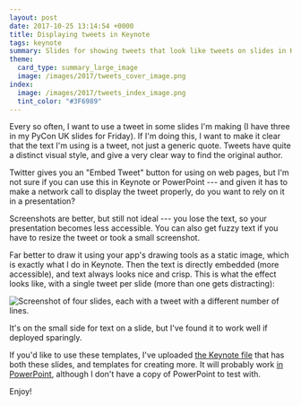 ```yaml
---
layout: post
date: 2017-10-25 13:14:54 +0000
title: Displaying tweets in Keynote
tags: keynote
summary: Slides for showing tweets that look like tweets on slides in Keynote and PowerPoint.
theme:
  card_type: summary_large_image
  image: /images/2017/tweets_cover_image.png
index:
  image: /images/2017/tweets_index_image.png
  tint_color: "#3F6989"
---
```


Every so often, I want to use a tweet in some slides I'm making (I have three in my PyCon UK slides for Friday).
If I'm doing this, I want to make it clear that the text I'm using is a tweet, not just a generic quote.
Tweets have quite a distinct visual style, and give a very clear way to find the original author.

Twitter gives you an "Embed Tweet" button for using on web pages, but I'm not sure if you can use this in Keynote or PowerPoint --- and given it has to make a network call to display the tweet properly, do you want to rely on it in a presentation?

Screenshots are better, but still not ideal --- you lose the text, so your presentation becomes less accessible.
You can also get fuzzy text if you have to resize the tweet or took a small screenshot.

Far better to draw it using your app's drawing tools as a static image, which is exactly what I do in Keynote.
Then the text is directly embedded (more accessible), and text always looks nice and crisp.
This is what the effect looks like, with a single tweet per slide (more than one gets distracting):

![Screenshot of four slides, each with a tweet with a different number of lines.](/images/2017/tweets_4up.png)

It's on the small side for text on a slide, but I've found it to work well if deployed sparingly.

If you'd like to use these templates, I've uploaded [the Keynote file](/files/tweet_templates.key) that has both these slides, and templates for creating more.
It will probably work [in PowerPoint](/files/tweet_templates.ppt), although I don't have a copy of PowerPoint to test with.

Enjoy!
